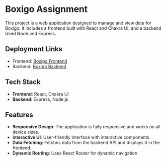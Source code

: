 # Boxigo Assignment

This project is a web application designed to manage and view data for Boxigo. It includes a frontend built with React and Chakra UI, and a backend Used Node and Express.

## Deployment Links

- Frontend: [Boxigo Frontend](https://boxigo-assignment-umber.vercel.app/)
- Backend: [Boxigo Backend](https://backend-server-box.vercel.app/api/sample-data)

## Tech Stack

- **Frontend**: React, Chakra UI
- **Backend**: Express, Node.js

## Features

- **Responsive Design**: The application is fully responsive and works on all device sizes.
- **Interactive UI**: User-friendly interface with interactive components.
- **Data Fetching**: Fetches data from the backend API and displays it in the frontend.
- **Dynamic Routing**: Uses React Router for dynamic navigation.

